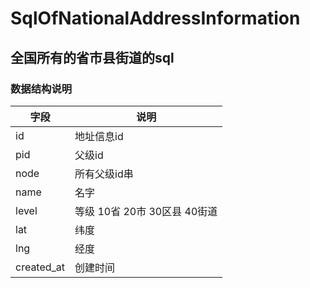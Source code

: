 # SqlOfNationalAddressInformation

## 全国所有的省市县街道的sql

### 数据结构说明

|字段|说明|
|------|------|
|id|地址信息id|
|pid|父级id|
|node|所有父级id串|
|name|名字|
|level|等级 10省 20市 30区县 40街道|
|lat|纬度|
|lng|经度|
|created_at|创建时间|
